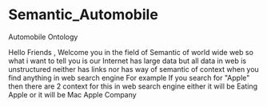 Semantic_Automobile
===================

Automobile Ontology

Hello Friends , Welcome you in the field of Semantic of world wide web so what i want to tell you is our Internet has large data but all data in web is unstructured neither has links nor has way of semantic of context when you find anything in web search engine 
For example If you search for "Apple" then there are 2 context for this in web search engine either it will be Eating Apple or it will be Mac Apple Company
